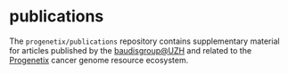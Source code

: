 # publications

The `progenetix/publications` repository contains supplementary material for articles published by the [baudisgroup@UZH](http://info.baudisgroup.org) and related to the [Progenetix](http://progenetix.org) cancer genome resource ecosystem.
